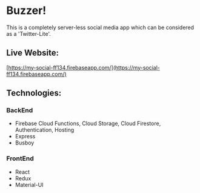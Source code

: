 # Buzzer!

This is a completely server-less social media app which can be considered as a 'Twitter-Lite'.

## Live Website: 
[https://my-social-ff134.firebaseapp.com/](https://my-social-ff134.firebaseapp.com/)

## Technologies:
### BackEnd
- Firebase Cloud Functions, Cloud Storage, Cloud Firestore, Authentication, Hosting
- Express
- Busboy

### FrontEnd
- React
- Redux
- Material-UI
